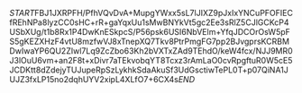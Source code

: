 $START$FBJ1JXRPFH/PfhVQvDvA+MupgYWxx5sL7lJIXZ9pJxIxYNCuPFOFIECfREhNPa8lyzCC0sHC+rR+gaYqxUu1sMwBNYkVt5gc2Ee3sRlZ5CJlGCKcP4USbXUg/t1b8Rx1P4DwKnESkpcS/P56psk6USI6NbVElm+YfqJDCOrOsW5pFS5gKEZXHzF4vtU8mzfwVJ8xTnepXQ7Tkv8PtrPmgFG7pp2BJvgprsKCRBMDwIwaYP6QU2ZIwl7Lq9ZcZbo63Kh2bVXTxZAd9TEhdO/keW4fcx/NJJ9MR0J3lOuU6vm+an2F8t+xDivr7aTEkvobqYT8Tcxz3rAmLaO0cvRpgftuR0W5cE5JCDKtt8dZdejyTUJupeRpSzLykhkSdaAkuSf3UdGsctiwTePL0T+p07QiNA1JUJZ3fxLP15no2dqhUYV2xipL4XLfO7+6CX4s$END$